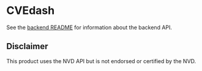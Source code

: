 # CVEdash

See the [backend README](backend/README.md) for information about the backend API.

## Disclaimer
This product uses the NVD API but is not endorsed or certified by the NVD.